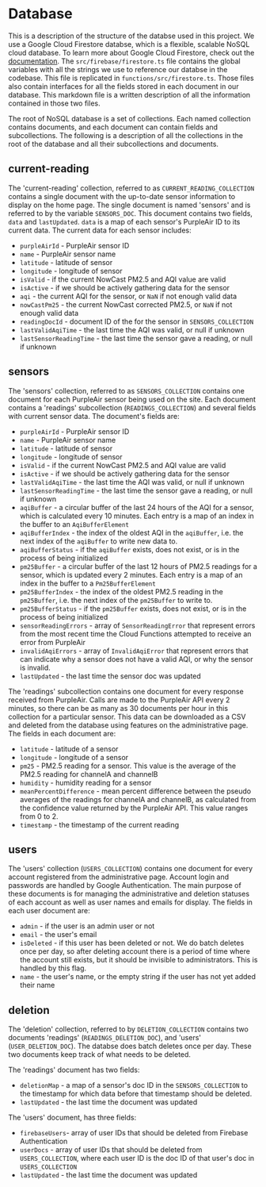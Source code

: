 # Database

This is a description of the structure of the databse used in this project. We use a Google Cloud Firestore databse, which is a flexible, scalable NoSQL cloud database. To learn more about Google Cloud Firestore, check out the [documentation](https://firebase.google.com/docs/firestore). The `src/firebase/firestore.ts` file contains the global variables with all the strings we use to reference our databse in the codebase. This file is replicated in `functions/src/firestore.ts`. Those files also contain interfaces for all the fields stored in each document in our database. This markdown file is a written description of all the information contained in those two files.

The root of NoSQL database is a set of collections. Each named collection contains documents, and each document can contain fields and subcollections. The following is a description of all the collections in the root of the database and all their subcollections and documents.

## current-reading

The 'current-reading' collection, referred to as `CURRENT_READING_COLLECTION` contains a single document with the up-to-date sensor information to display on the home page. The single document is named 'sensors' and is referred to by the variable `SENSORS_DOC`. This document contains two fields, `data` and `lastUpdated`. `data` is a map of each sensor's PurpleAir ID to its current data. The current data for each sensor includes:
- `purpleAirId` - PurpleAir sensor ID
- `name` - PurpleAir sensor name
- `latitude` - latitude of sensor
- `longitude` - longitude of sensor
- `isValid` - if the current NowCast PM2.5 and AQI value are valid
- `isActive` - if we should be actively gathering data for the sensor
- `aqi` - the current AQI for the sensor, or `NaN` if not enough valid data
- `nowCastPm25` - the current NowCast corrected PM2.5, or `NaN` if not enough valid data
- `readingDocId` - document ID of the for the sensor in `SENSORS_COLLECTION`
- `lastValidAqiTime` - the last time the AQI was valid, or null if unknown
- `lastSensorReadingTime` - the last time the sensor gave a reading, or null if unknown

## sensors

The 'sensors' collection, referred to as `SENSORS_COLLECTION` contains one document for each PurpleAir sensor being used on the site. Each document contains a 'readings' subcollection (`READINGS_COLLECTION`) and several fields with current sensor data. The document's fields are:
- `purpleAirId` - PurpleAir sensor ID
- `name` - PurpleAir sensor name
- `latitude` - latitude of sensor
- `longitude` - longitude of sensor
- `isValid` - if the current NowCast PM2.5 and AQI value are valid
- `isActive` - if we should be actively gathering data for the sensor
- `lastValidAqiTime` - the last time the AQI was valid, or null if unknown
- `lastSensorReadingTime` - the last time the sensor gave a reading, or null if unknown
- `aqiBuffer` - a circular buffer of the last 24 hours of the AQI for a sensor, which is calculated every 10 minutes. Each entry is a map of an index in the buffer to an `AqiBufferElement`
- `aqiBufferIndex` - the index of the oldest AQI in the `aqiBuffer`, i.e. the next index of the `aqiBuffer` to write new data to.
- `aqiBufferStatus` - if the `aqiBuffer` exists, does not exist, or is in the process of being initialized
- `pm25Buffer` - a circular buffer of the last 12 hours of PM2.5 readings for a sensor, which is updated every 2 minutes. Each entry is a map of an index in the buffer to a `Pm25BufferElement`
- `pm25BufferIndex` - the index of the oldest PM2.5 reading in the `pm25Buffer`, i.e. the next index of the `pm25Buffer` to write to.
- `pm25BufferStatus` - if the `pm25Buffer` exists, does not exist, or is in the process of being initialized
- `sensorReadingErrors` - array of `SensorReadingError` that represent errors from the most recent time the Cloud Functions attempted to receive an error from PurpleAir
- `invalidAqiErrors` - array of `InvalidAqiError` that represent errors that can indicate why a sensor does not have a valid AQI, or why the sensor is invalid.
- `lastUpdated` - the last time the sensor doc was updated

The 'readings' subcollection contains one document for every response received from PurpleAir. Calls are made to the PurpleAir API every 2 minutes, so there can be as many as 30 documents per hour in this collection for a particular sensor. This data can be downloaded as a CSV and deleted from the database using features on the administrative page. The fields in each document are:
- `latitude` - latitude of a sensor
- `longitude` - longitude of a sensor
- `pm25` - PM2.5 reading for a sensor. This value is the average of the PM2.5 reading for channelA and channelB
- `humidity` - humidity reading for a sensor
- `meanPercentDifference` - mean percent difference between the pseudo averages of the readings for channelA and channelB, as calculated from the confidence value returned by the PurpleAir API. This value ranges from 0 to 2.
- `timestamp` - the timestamp of the current reading


## users

The 'users' collection (`USERS_COLLECTION`) contains one document for every account registered from the administrative page. Account login and passwords are handled by Google Authentication. The main purpose of these documents is for managing the administrative and deletion statuses of each account as well as user names and emails for display. The fields in each user document are:
- `admin` - if the user is an admin user or not
- `email` - the user's email
- `isDeleted` - if this user has been deleted or not. We do batch deletes once per day, so after deleting account there is a period of time where the account still exists, but it should be invisible to administrators. This is handled by this flag.
- `name` - the user's name, or the empty string if the user has not yet added their name


## deletion

The 'deletion' collection, referred to by `DELETION_COLLECTION` contains two documents 'readings' (`READINGS_DELETION_DOC`), and 'users' (`USER_DELETION_DOC`). The databse does batch deletes once per day. These two documents keep track of what needs to be deleted.

The 'readings' document has two fields:
- `deletionMap` - a map of a sensor's doc ID in the `SENSORS_COLLECTION` to the timestamp for which data before that timestamp should be deleted.
- `lastUpdated` - the last time the document was updated

The 'users' document, has three fields:

- `firebaseUsers`- array of user IDs that should be deleted from Firebase Authentication
- `userDocs` - array of user IDs that should be deleted from `USERS_COLLECTION`, where each user ID is the doc ID of that user's doc in `USERS_COLLECTION`
- `lastUpdated` - the last time the document was updated

